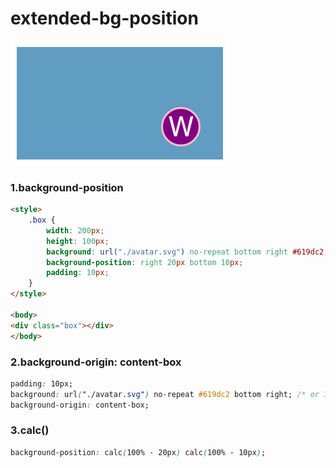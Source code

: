 # extended-bg-position

![extended-bg-position](./extended-bg-position.png)

### 1.background-position
``` html
<style>
    .box {
        width: 200px;
        height: 100px;
        background: url("./avatar.svg") no-repeat bottom right #619dc2; /*bottom right: backing out*/
        background-position: right 20px bottom 10px;
        padding: 10px;
    }
</style>

<body>
<div class="box"></div>
</body>
```

### 2.background-origin: content-box
``` css
padding: 10px;
background: url("./avatar.svg") no-repeat #619dc2 bottom right; /* or 100% 100% */
background-origin: content-box;
```

### 3.calc()
``` css
background-position: calc(100% - 20px) calc(100% - 10px);
```

